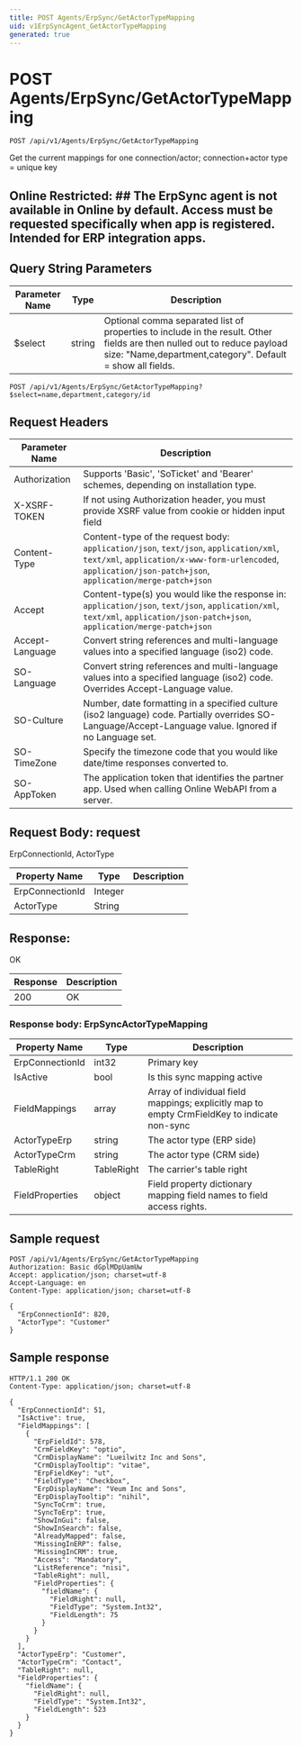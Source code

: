 ```yaml
---
title: POST Agents/ErpSync/GetActorTypeMapping
uid: v1ErpSyncAgent_GetActorTypeMapping
generated: true
---
```


# POST Agents/ErpSync/GetActorTypeMapping

```http
POST /api/v1/Agents/ErpSync/GetActorTypeMapping
```

Get the current mappings for one connection/actor; connection+actor type = unique key


## Online Restricted: ## The ErpSync agent is not available in Online by default. Access must be requested specifically when app is registered. Intended for ERP integration apps.






## Query String Parameters

| Parameter Name | Type |  Description |
|----------------|------|--------------|
| $select | string |  Optional comma separated list of properties to include in the result. Other fields are then nulled out to reduce payload size: "Name,department,category". Default = show all fields. |

```http
POST /api/v1/Agents/ErpSync/GetActorTypeMapping?$select=name,department,category/id
```


## Request Headers

| Parameter Name | Description |
|----------------|-------------|
| Authorization  | Supports 'Basic', 'SoTicket' and 'Bearer' schemes, depending on installation type. |
| X-XSRF-TOKEN   | If not using Authorization header, you must provide XSRF value from cookie or hidden input field |
| Content-Type | Content-type of the request body: `application/json`, `text/json`, `application/xml`, `text/xml`, `application/x-www-form-urlencoded`, `application/json-patch+json`, `application/merge-patch+json` |
| Accept         | Content-type(s) you would like the response in: `application/json`, `text/json`, `application/xml`, `text/xml`, `application/json-patch+json`, `application/merge-patch+json` |
| Accept-Language | Convert string references and multi-language values into a specified language (iso2) code. |
| SO-Language | Convert string references and multi-language values into a specified language (iso2) code. Overrides Accept-Language value. |
| SO-Culture | Number, date formatting in a specified culture (iso2 language) code. Partially overrides SO-Language/Accept-Language value. Ignored if no Language set. |
| SO-TimeZone | Specify the timezone code that you would like date/time responses converted to. |
| SO-AppToken | The application token that identifies the partner app. Used when calling Online WebAPI from a server. |

## Request Body: request 

ErpConnectionId, ActorType 

| Property Name | Type |  Description |
|----------------|------|--------------|
| ErpConnectionId | Integer |  |
| ActorType | String |  |

## Response:

OK

| Response | Description |
|----------------|-------------|
| 200 | OK |

### Response body: ErpSyncActorTypeMapping

| Property Name | Type |  Description |
|----------------|------|--------------|
| ErpConnectionId | int32 | Primary key |
| IsActive | bool | Is this sync mapping active |
| FieldMappings | array | Array of individual field mappings; explicitly map to empty CrmFieldKey to indicate non-sync |
| ActorTypeErp | string | The actor type (ERP side) |
| ActorTypeCrm | string | The actor type (CRM side) |
| TableRight | TableRight | The carrier's table right |
| FieldProperties | object | Field property dictionary mapping field names to field access rights. |

## Sample request

```http!
POST /api/v1/Agents/ErpSync/GetActorTypeMapping
Authorization: Basic dGplMDpUamUw
Accept: application/json; charset=utf-8
Accept-Language: en
Content-Type: application/json; charset=utf-8

{
  "ErpConnectionId": 820,
  "ActorType": "Customer"
}
```

## Sample response

```http_
HTTP/1.1 200 OK
Content-Type: application/json; charset=utf-8

{
  "ErpConnectionId": 51,
  "IsActive": true,
  "FieldMappings": [
    {
      "ErpFieldId": 578,
      "CrmFieldKey": "optio",
      "CrmDisplayName": "Lueilwitz Inc and Sons",
      "CrmDisplayTooltip": "vitae",
      "ErpFieldKey": "ut",
      "FieldType": "Checkbox",
      "ErpDisplayName": "Veum Inc and Sons",
      "ErpDisplayTooltip": "nihil",
      "SyncToCrm": true,
      "SyncToErp": true,
      "ShowInGui": false,
      "ShowInSearch": false,
      "AlreadyMapped": false,
      "MissingInERP": false,
      "MissingInCRM": true,
      "Access": "Mandatory",
      "ListReference": "nisi",
      "TableRight": null,
      "FieldProperties": {
        "fieldName": {
          "FieldRight": null,
          "FieldType": "System.Int32",
          "FieldLength": 75
        }
      }
    }
  ],
  "ActorTypeErp": "Customer",
  "ActorTypeCrm": "Contact",
  "TableRight": null,
  "FieldProperties": {
    "fieldName": {
      "FieldRight": null,
      "FieldType": "System.Int32",
      "FieldLength": 523
    }
  }
}
```